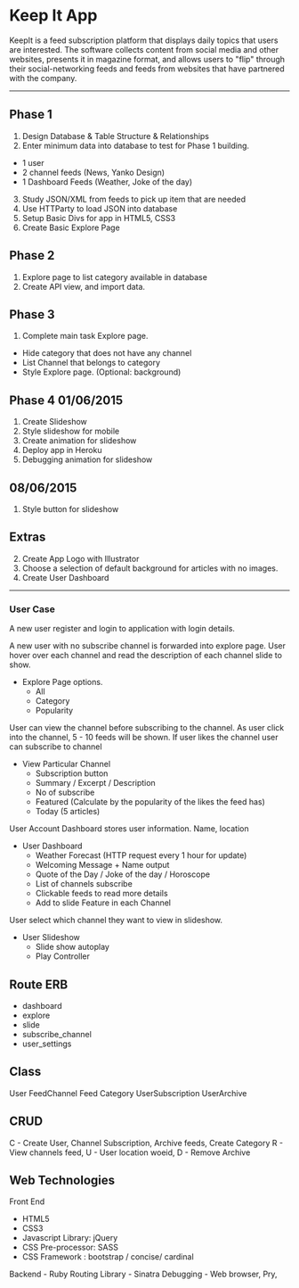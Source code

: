 # Keep It App
KeepIt is a feed subscription platform that displays daily topics that users are interested. The software collects content from social media and other websites, presents it in magazine format, and allows users to "flip" through their social-networking feeds and feeds from websites that have partnered with the company.

-------------------------------------------------------------------

## Phase 1
1. Design Database & Table Structure & Relationships
2. Enter minimum data into database to test for Phase 1 building.
  + 1 user
  + 2 channel feeds (News, Yanko Design)
  + 1 Dashboard Feeds (Weather, Joke of the day)
3. Study JSON/XML from feeds to pick up item that are needed
4. Use HTTParty to load JSON into database
5. Setup Basic Divs for app in HTML5, CSS3
6. Create Basic Explore Page


## Phase 2
1. Explore page to list category available in database
2. Create API view, and import data.

## Phase 3
1. Complete main task Explore page.
  + Hide category that does not have any channel
  + List Channel that belongs to category
  + Style Explore page. (Optional: background)

## Phase 4 01/06/2015
1. Create Slideshow
2. Style slideshow for mobile
3. Create animation for slideshow
4. Deploy app in Heroku
5. Debugging animation for slideshow

## 08/06/2015
1. Style button for slideshow

## Extras
2. Create App Logo with Illustrator
3. Choose a selection of default background for articles with no images.
4. Create User Dashboard

-------------------------------------------------------------------
### User Case

A new user register and login to application with login details.

A new user with no subscribe channel is forwarded into explore page. User hover over each channel and read the description of each channel slide to show.

- Explore Page options.
  + All
  + Category
  + Popularity

User can view the channel before subscribing to the channel. As user click into the channel, 5 - 10 feeds will be shown. If user likes the channel user can subscribe to channel

- View Particular Channel
  + Subscription button
  + Summary / Excerpt / Description
  + No of subscribe
  + Featured (Calculate by the popularity of the likes the feed has)
  + Today (5 articles)

User Account Dashboard stores user information. Name, location

- User Dashboard
  + Weather Forecast (HTTP request every 1 hour for update)
  + Welcoming Message + Name output
  + Quote of the Day / Joke of the day / Horoscope
  + List of channels subscribe
  + Clickable feeds to read more details
  + Add to slide Feature in each Channel

User select which channel they want to view in slideshow.

- User Slideshow
  + Slide show autoplay
  + Play Controller

## Route ERB
  - dashboard
  - explore
  - slide
  - subscribe_channel
  - user_settings

## Class
User
FeedChannel
Feed
Category
UserSubscription
UserArchive

## CRUD
C - Create User, Channel Subscription, Archive feeds, Create Category
R - View channels feed,
U - User location woeid,
D - Remove Archive

## Web Technologies
Front End
  - HTML5
  - CSS3
  - Javascript Library: jQuery
  - CSS Pre-processor: SASS
  - CSS Framework : bootstrap / concise/ cardinal

Backend - Ruby
Routing Library - Sinatra
Debugging - Web browser, Pry,



